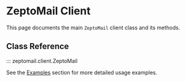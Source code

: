 # ZeptoMail Client

This page documents the main `ZeptoMail` client class and its methods.

## Class Reference

::: zeptomail.client.ZeptoMail

See the [Examples](../examples/basic-usage.md) section for more detailed usage examples.
